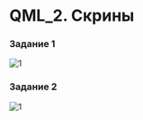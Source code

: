 # QML_2. Скрины

### Задание 1
![1](https://github.com/svyatoslavlipatov/InterfaceDesign/assets/92099105/03346691-7247-44c0-bb7b-0837e6fb1919)

### Задание 2
![1](https://github.com/svyatoslavlipatov/InterfaceDesign/assets/92099105/f43c8ee0-26df-4044-a26c-5ec642cb8770)
